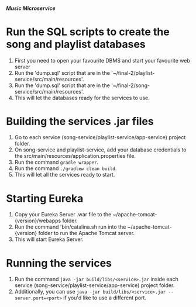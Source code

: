 ##### Music Microservice

# Run the SQL scripts to create the song and playlist databases
1. First you need to open your favourite DBMS and start your favourite web server
2. Run the 'dump.sql' script that are in the '~/final-2/playlist-service/src/main/resources'.
3. Run the 'dump.sql' script that are in the '~/final-2/song-service/src/main/resources'.
4. This will let the databases ready for the services to use.

# Building the services .jar files
1. Go to each service (song-service/playlist-service/app-service) project folder.
2. On song-service and playlist-service, add your database credentials to the src/main/resources/application.properties file.
3. Run the command ```gradle wrapper```.
4. Run the command ```./gradlew clean build```.
5. This will let all the services ready to start.

# Starting Eureka
1. Copy your Eureka Server .war file to the ~/apache-tomcat-{version}/webapps folder.
2. Run the command 'bin/catalina.sh run into the ~/apache-tomcat-{version} folder to run the Apache Tomcat server.
3. This will start Eureka Server.

# Running the services
1. Run the command ```java -jar build/libs/<service>.jar``` inside each service (song-service/playlist-service/app-service) project folder.
2. Additionally, you can use ```java -jar build/libs/<service>.jar --server.port=<port>``` if you'd like to use a different port.
